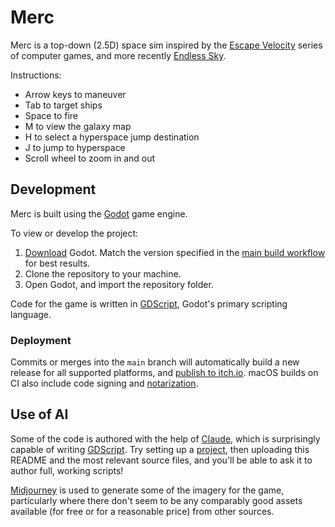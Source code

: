 # Merc

Merc is a top-down (2.5D) space sim inspired by the [Escape Velocity](https://en.wikipedia.org/wiki/Escape_Velocity_(video_game)) series of computer games, and more recently [Endless Sky](https://endless-sky.github.io/).

Instructions:

* Arrow keys to maneuver
* Tab to target ships
* Space to fire
* M to view the galaxy map
* H to select a hyperspace jump destination
* J to jump to hyperspace
* Scroll wheel to zoom in and out

## Development

Merc is built using the [Godot](https://godotengine.org/) game engine.

To view or develop the project:
1. [Download](https://godotengine.org/download/) Godot. Match the version specified in the [main build workflow](.github/workflows/main.yml) for best results.
1. Clone the repository to your machine.
1. Open Godot, and import the repository folder.

Code for the game is written in [GDScript](https://docs.godotengine.org/en/stable/tutorials/scripting/gdscript/gdscript_basics.html), Godot's primary scripting language.

### Deployment

Commits or merges into the `main` branch will automatically build a new release for all supported platforms, and [publish to itch.io](https://jspahrsummers.itch.io/merc). macOS builds on CI also include code signing and [notarization](https://developer.apple.com/documentation/security/notarizing_macos_software_before_distribution/).

## Use of AI

Some of the code is authored with the help of [Claude](https://claude.ai), which is surprisingly capable of writing [GDScript](https://docs.godotengine.org/en/stable/tutorials/scripting/gdscript/gdscript_basics.html). Try setting up a [project](https://claude.ai/projects), then uploading this README and the most relevant source files, and you'll be able to ask it to author full, working scripts!

[Midjourney](https://www.midjourney.com) is used to generate some of the imagery for the game, particularly where there don't seem to be any comparably good assets available (for free or for a reasonable price) from other sources.
